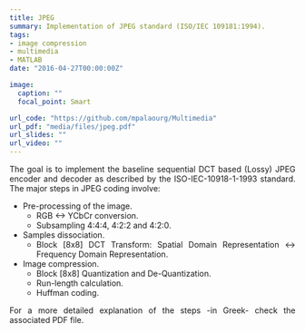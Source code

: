 ```yaml
---
title: JPEG
summary: Implementation of JPEG standard (ISO/IEC 109181:1994).
tags:
- image compression
- multimedia
- MATLAB
date: "2016-04-27T00:00:00Z"

image:
  caption: ""
  focal_point: Smart

url_code: "https://github.com/mpalaourg/Multimedia"
url_pdf: "media/files/jpeg.pdf"
url_slides: ""
url_video: ""
---
```


<div style="text-align: justify"> <p>
The goal is to implement the baseline sequential DCT based (Lossy) JPEG encoder and decoder as described by the ISO-IEC-10918-1-1993 standard. The major steps in JPEG coding involve:
<ul>
<li>Pre-processing of the image.
  <ul>
  <li>RGB ↔ YCbCr conversion.</li>
  <li>Subsampling 4:4:4, 4:2:2 and 4:2:0.</li>
  </ul></li>
<li>Samples dissociation.
  <ul>
  <li>Block [8x8] DCT Transform: Spatial Domain Representation ↔ Frequency Domain Representation.</li>
  </ul></li>
<li>Image compression.
  <ul>
  <li>Block [8x8] Quantization and De-Quantization.</li>
  <li>Run-length calculation.</li>
  <li>Huffman coding.</li>
  </ul></li>
</ul>

For a more detailed explanation of the steps -in Greek- check the associated PDF file.
</p> </div>
